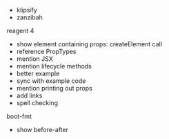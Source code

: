 - klipsify
- zanzibah

reagent 4

- show element containing props: createElement call
- reference PropTypes
- mention JSX
- mention lifecycle methods
- better example
- sync with example code
- mention printing out props
- add links
- spell checking

boot-fmt

- show before-after
